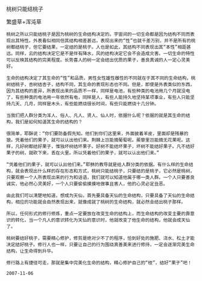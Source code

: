 桃树只能结桃子

繁盛草+浑沌草


    桃树之所以只能结桃子是因为桃树的生命结构决定的。宇宙间的一切生命都是因为结构不同而表现出其特性。外表看似相同但其结构相差甚远，表现出来的“性”也就千差万别，并不是所有的桃树都结桃子，但它要结果，一定结的是桃子。人也是如此，其结构不同表现出其“本性”相距甚远。同样，云的结构决定它是不是伴有降水，风的结构决定它会不会造成灾害。一切生命的特性可以反映其结构的完美程度。长势喜人的树一定会结出优质的果子，善良真诚的人一定心灵美好。

    生命的结构决定了其生命的“性”和品质，男性女性雄性雌性的不同就在于其不同的生命结构，桃树结桃子，杏树结杏子，结构不同，其生命的表现形态也不同。但是，即使是外表类似的东西，因为其结构的差异，所表现出来的品质不一样，同样是电池，有些种类的电池用几个月就没电了，有些种类的电池用一年依然有电，同样是人，有些人能持久地坚持某项事业，有些人只能坚持几天、几月，同样是木头，有些能燃烧很长时间，有些只能燃烧十几分钟。

    当我们把人群分类为浑人、俗人、凡人、贤人、仙人时，依据什么呢？依据的就是其生命的结构，我们是如何知道其生命的结构的？

    很简单，耶酥说：“你们要防备假先知。他们到你们这里来，外面披着羊皮，里面却是残暴的狼。凭着他们的果子，就可以认出他们来。荆棘上岂能摘葡萄呢。蒺藜里岂能摘无花果呢。这样，凡好树都结好果子，惟独坏树结坏果子。好树不能结坏果子，坏树不能结好果子。凡不结好果子的树，就砍下来，丢在火里。所以凭着他们的果子，就可以认出他们来。”

    “凭着他们的果子，就可以认出他们来。”耶稣的教导就是给人群分类的依据。有什么样的生命结构，就会表现出什么样的存在形态和方式，桃树只能结桃子，只要结的是桃子，它必然是桃树，只要观察一个人所表现出来的行为和话语，我们就可以知道他属于哪一类人群。一个人只要善良诚实，他必然心灵美好，一个人只要偷偷摸摸地做事且害人，他的心灵必定丑恶。

    由此我们可以清楚地知道，想成为天仙，首先要具备天仙的生命结构，只要具备了天仙的生命结构，相应的功能就会自然表现出来，就像成就了桃树的生命结构，就必然会结出桃子那样。

    所以，任何形式的修行修炼，重点一定要放在改变生命的结构上，而生命结构的改变主要的靠意识的转化，当一个凡人的意识转化为天仙的意识时，他就改变了他生命的结构，他就会成天仙了。

    桃树要结好桃子，需要精心修护，修剪是绝对少不了的程序，恰到好处的施肥、浇水、松土才能决定结好桃子。修行人也一样，只要让自己的行为围绕真善美来进行修持，一定会逐渐完美生命结构，让生命得到升华。

    修行路上有捷径可走，那就是集中完美化生命的结构，精心修护自己的“枝”，结好“果子”吧！

    2007-11-06



